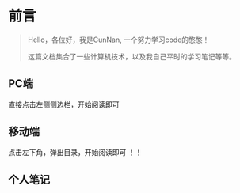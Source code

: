 # 前言

> Hello，各位好，我是CunNan, 一个努力学习code的憨憨！
>
> 这篇文档集合了一些计算机技术，以及我自己平时的学习笔记等等。

## PC端
直接点击左侧侧边栏，开始阅读即可

## 移动端
点击左下角，弹出目录，开始阅读即可 ！！

## 个人笔记

